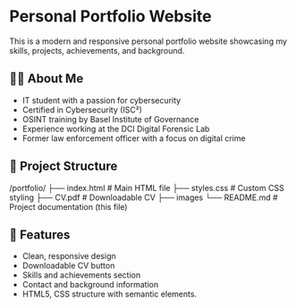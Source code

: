 # Personal Portfolio Website

This is a modern and responsive personal portfolio website showcasing my skills, projects, achievements, and background.

## 🧑‍💻 About Me

- IT student with a passion for cybersecurity  
- Certified in Cybersecurity (ISC²)  
- OSINT training by Basel Institute of Governance  
- Experience working at the DCI Digital Forensic Lab  
- Former law enforcement officer with a focus on digital crime

## 📁 Project Structure
/portfolio/
├── index.html # Main HTML file
├── styles.css # Custom CSS styling
├── CV.pdf # Downloadable CV
├── images 
└── README.md # Project documentation (this file)

## 🚀 Features

- Clean, responsive design
- Downloadable CV button
- Skills and achievements section
- Contact and background information
- HTML5, CSS structure with semantic elements.
